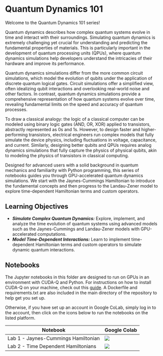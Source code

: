 # Quantum Dynamics 101

Welcome to the Quantum Dynamics 101 series! 

Quantum dynamics describes how complex quantum systems evolve in time and interact with their surroundings. Simulating quantum dynamics is extremely challenging yet crucial for understanding and predicting the fundamental properties of materials. This is particularly important in the development of quantum processing units (QPUs), where quantum dynamics simulations help developers understand the intricacies of their hardware and improve its performance.

Quantum dynamics simulations differ from the more common circuit simulations, which model the evolution of qubits under the application of discrete quantum logical gates. Circuit simulations offer a simplified view, often idealizing qubit interactions and overlooking real-world noise and other factors. In contrast, quantum dynamics simulations provide a comprehensive representation of how quantum systems evolve over time, revealing fundamental limits on the speed and accuracy of quantum processes.

To draw a classical analogy: the logic of a classical computer can be modeled using binary logic gates (AND, OR, XOR) applied to transistors, abstractly represented as 0s and 1s. However, to design faster and higher-performing transistors, electrical engineers run complex models that fully simulate the device physics, including fluctuations in voltage, capacitance, and current. Similarly, designing better qubits and QPUs requires analog dynamics simulations that fully capture the physics of physical qubits, akin to modeling the physics of transistors in classical computing.

Designed for advanced users with a solid background in quantum mechanics and familiarity with Python programming, this series of notebooks guides you through GPU-accelerated quantum dynamics simulations. We start with the Jaynes-Cummings Hamiltonian to introduce the fundamental concepts and then progress to the Landau-Zener model to explore time-dependent Hamiltonian terms and custom operators.

## Learning Objectives

* ***Simulate Complex Quantum Dynamics:*** Explore, implement, and analyze the time evolution of quantum systems using advanced models such as the Jaynes-Cummings and Landau-Zener models with GPU-accelerated computations.
* ***Model Time-Dependent Interactions:*** Learn to implement time-dependent Hamiltonian terms and custom operators to simulate dynamic quantum interactions.

## Notebooks
The Jupyter notebooks in this folder are designed to run on GPUs in an environment with CUDA-Q and Python.  For instructions on how to install CUDA-Q on your machine, check out this [guide](https://nvidia.github.io/cuda-quantum/latest/using/quick_start.html#install-cuda-q).  A Dockerfile and requirements.txt are also included in the main directory of the repository to help get you set up.

Otherwise, if you have set up an account in Google CoLab, 
simply log in to the account, then click on the icons below to run the notebooks on the listed platform.   

| Notebook      | Google Colab |
| -----------  | ----------- |
|Lab 1 - Jaynes-Cummings Hamiltonian  | [![](https://colab.research.google.com/assets/colab-badge.svg)](https://colab.research.google.com/github/NVIDIA/cuda-q-academic/blob/main/dynamics101/01_Jaynes_Cummings.ipynb)|
| Lab 2 - Time Dependent Hamiltonians   |  [![](https://colab.research.google.com/assets/colab-badge.svg)](https://colab.research.google.com/github/NVIDIA/cuda-q-academic/blob/main/dynamims101/02_Time_Dependent_Hamiltonians.ipynb)| |||

